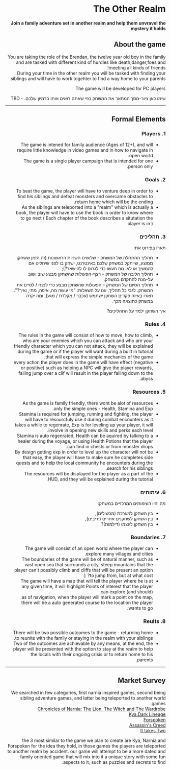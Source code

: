 <div dir='rtl' lang='he'>

# The Other Realm

**Join a family adventure set in another realm and help them unvravel the mystery it holds**

## About the game

You are taking the role of the Brendan, the twelve year old boy in the family and are tasked with different kind of hurdles like death,danger,foes and meeting all kinds of friends! </br>
During your time in the other realm you will be tasked with finding your siblings and will have to work togehter to find a way home to your parents.

The game will be developed for PC players

שימו כאן ציור-מסך המתאר את המשחק כפי שאתם רואים אותו בדמיון שלכם. - TBD

---


## Formal Elements


### 1. Players
* The game is intened for family audience (Ages of 12+), and will require little knowledge in video games and in how to navigate in open world. </br>
* The game is a single player campaign that is intended for one person only. </br>

### 2. Goals
* To beat the game, the player will have to venture deep in order to find his siblings and defeat monsters and overcame obstacles to return home which will be the ending. </br>
* As the siblings are teleported into a "realm" which is actually a book, the player will have to use the book in order to know where to go next ( Each chapter of the book describes a situtation the player is in ) </br> 

### 3. תהליכים

תארו בפירוט את:

* תהליך ההתחלה של המשחק - שלושים השניות הראשונות (זה הזמן ששחקן ממוצע, שייתקל במשחק שלכם באינטרנט, ישחק בו לפני שיחליט אם להמשיך או לא. מה תעשו כדי לגרום לו להישאר?);
*	תהליך הליבה של המשחק – רצף-הפעולות שהשחקן מבצע שוב ושוב על-מנת להתקדם במשחק.
*	תהליך הסיום של המשחק – הפעולות שהשחקן מבצע כדי לנצח / לסיים את המשחק.
לגבי כל תהליך, ענו על השאלות: "מי עושה מה, איפה, מתי, ואיך?".  תארו באיזה פקדים השחקן ישתמש (עכבר / מקלדת / מגע), ומה יקרה במשחק כתוצאה מכך.

איך השחקן ילמד על התהליכים? 

### 4. Rules
* The rules in the game will consist of how to move, how to climb, who are your enemies which you can attack and who are your friendly character which you can not attack, they will be explained during the game or if the player will want during a built in tutorial that will express the simple mechanics of the game.
* every action the player does in the game will have effect (negative or positive) such as helping a NPC will give the player rewards, failing jump over a clif will result in the player falling down to the abyss.

### 5. Resources
* As the game is family friendly, there wont be alot of resources only the simple ones - Health, Stamina and Exp. </br>
* Stamina is required for jumping, running and fighting, the player will have to resourcfuly use it during combat encounters as it takes a while to regenrate, Exp is for leveling up your player, it will involve in opening new skills and perks each level. </br>
* Stamina is auto regenrated, Health can be aquired by talking to a healer during the voyage, or using Health Potions that the player can find in chests or from monster drops. </br>
* By design getting exp in order to level up the character will not be that easy, the player will have to make sure he completes side quests and to help the local community he encounters during the search for his siblings. </br>
* The resources will be displayed for the player as a part of the HUD, and they will be explained during the tutorial. </br>

### 6. עימותים

מה יהיו העימותים המרכזיים במשחק:

* בין השחקן למערכת (מכשולים),
* בין השחקן לשחקנים אחרים (יריבים),
* בין השחקן לעצמו (דילמות)? 


### 7. Boundaries
* The game will consist of an open world where the player can explore many villages and cities. </br>
* The boundaries of the game will be of natural manner, such as vast open sea that surrounds a city, steep mountains that the player can't possibly climb and cliffs that will be present an option to jump from, but at what cost? :)  
* The game will have a map that will tell the player where he is at any given time, it will highlight Points of interest that the player can explore (and should) </br>
as of navigation, when the player will mark a point on the map, there will be a auto generated course to the location the player wants to go. </br>
 

### 8. Reults
* There will be two possible outcomes to the game - returning home to reunite with the family or staying in the realm with your siblings.
* Two of the outcomes are achievable by any means, at the end, the player will be presented with the option to stay at the realm to help the locals with their ongoing crisis or to return home to his parents. 

---

## Market Survey
 We searched in few categories, first narnia inspired games, second being sibling adventure games, and latter being teleported to another world games. </br>
[Chronicles of Narnia: The Lion, The Witch and The Wardrobe](https://www.youtube.com/watch?v=rCvNb9CFjGs&ab_channel=%E2%98%85WishingTikal%E2%98%85) </br>
[Kya:Dark Lineage](https://www.youtube.com/watch?v=61oZfRKJaV8)  </br>
[Forspoken](https://store.steampowered.com/app/1680880/Forspoken/) </br>
[Assassin's Creed](https://en.wikipedia.org/wiki/Assassin%27s_Creed) </br>
[It takes Two](https://store.steampowered.com/app/1426210/It_Takes_Two/) </br>

the 3 most similar to the game we plan to create are Kya, Narnia and Forspoken for the idea they hold, in those games the players are teleported to another realm by accident.
our game will attempt to be a more dated and family oriented game that will mix into it a unique story with some fun aspects to it, such as puzzles and secrets to find.

</div>

